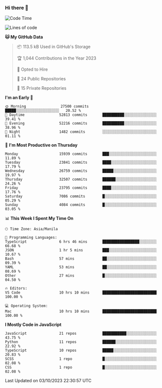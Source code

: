 ### Hi there 👋

<!--START_SECTION:waka-->
![Code Time](http://img.shields.io/badge/Code%20Time-397%20hrs%2016%20mins-blue)

![Lines of code](https://img.shields.io/badge/From%20Hello%20World%20I%27ve%20Written-58.5%20million%20lines%20of%20code-blue)

**🐱 My GitHub Data** 

> 📦 113.5 kB Used in GitHub's Storage 
 > 
> 🏆 1,044 Contributions in the Year 2023
 > 
> 💼 Opted to Hire
 > 
> 📜 24 Public Repositories 
 > 
> 🔑 15 Private Repositories 
 > 
**I'm an Early 🐤** 

```text
🌞 Morning                27500 commits       █████░░░░░░░░░░░░░░░░░░░░   20.52 % 
🌆 Daytime                52813 commits       ██████████░░░░░░░░░░░░░░░   39.41 % 
🌃 Evening                52216 commits       ██████████░░░░░░░░░░░░░░░   38.96 % 
🌙 Night                  1482 commits        ░░░░░░░░░░░░░░░░░░░░░░░░░   01.11 % 
```
📅 **I'm Most Productive on Thursday** 

```text
Monday                   15939 commits       ███░░░░░░░░░░░░░░░░░░░░░░   11.89 % 
Tuesday                  23841 commits       ████░░░░░░░░░░░░░░░░░░░░░   17.79 % 
Wednesday                26759 commits       █████░░░░░░░░░░░░░░░░░░░░   19.97 % 
Thursday                 32507 commits       ██████░░░░░░░░░░░░░░░░░░░   24.26 % 
Friday                   23795 commits       ████░░░░░░░░░░░░░░░░░░░░░   17.76 % 
Saturday                 7086 commits        █░░░░░░░░░░░░░░░░░░░░░░░░   05.29 % 
Sunday                   4084 commits        █░░░░░░░░░░░░░░░░░░░░░░░░   03.05 % 
```


📊 **This Week I Spent My Time On** 

```text
🕑︎ Time Zone: Asia/Manila

💬 Programming Languages: 
TypeScript               6 hrs 46 mins       █████████████████░░░░░░░░   66.68 % 
JSON                     1 hr 5 mins         ███░░░░░░░░░░░░░░░░░░░░░░   10.67 % 
Bash                     57 mins             ██░░░░░░░░░░░░░░░░░░░░░░░   09.39 % 
YAML                     53 mins             ██░░░░░░░░░░░░░░░░░░░░░░░   08.69 % 
Other                    27 mins             █░░░░░░░░░░░░░░░░░░░░░░░░   04.50 % 

🔥 Editors: 
VS Code                  10 hrs 10 mins      █████████████████████████   100.00 % 

💻 Operating System: 
Mac                      10 hrs 10 mins      █████████████████████████   100.00 % 
```

**I Mostly Code in JavaScript** 

```text
JavaScript               21 repos            ███████████░░░░░░░░░░░░░░   43.75 % 
Python                   11 repos            ██████░░░░░░░░░░░░░░░░░░░   22.92 % 
TypeScript               10 repos            █████░░░░░░░░░░░░░░░░░░░░   20.83 % 
SCSS                     1 repo              █░░░░░░░░░░░░░░░░░░░░░░░░   02.08 % 
CSS                      1 repo              █░░░░░░░░░░░░░░░░░░░░░░░░   02.08 % 
```




 Last Updated on 03/10/2023 22:30:57 UTC
<!--END_SECTION:waka-->
